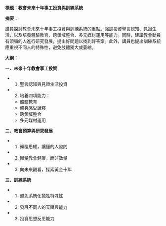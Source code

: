 **標題：教會未來十年事工投資與訓練系統**

**摘要：**

講員探討教會未來十年事工投資與訓練系統的重點。強調投資聖言認知、見證生活，以及培養體驗教育、跨領域整合、多元媒材運用等能力。同時，建議教會動員有頭腦的人進行研究發展，提出好問題以找到好答案。此外，講員也提出訓練系統應重視不同人的特殊性，避免肢體獨大或萎縮。

**大綱：**

**一、未來十年教會事工投資**

* 1. 聖言認知與見證生活投資
* 2. 培養四項能力：
    * 體驗教育
    * 親身感受詮釋
    * 跨領域整合
    * 多元媒材運用

**二、教會預算與研究發展**

* 1. 顛覆思維，讓懂的人發問
* 2. 衡量教會健康，而非數量
* 3. 向未來觀看，探索黃金十年

**三、訓練系統**

* 1. 避免系統化犧牲特殊性
* 2. 發展不同人的天賦與能力
* 3. 投資思想反思能力